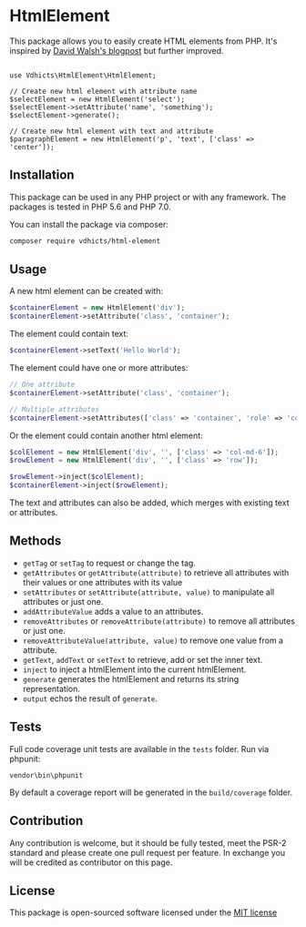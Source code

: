 # HtmlElement

This package allows you to easily create HTML elements from PHP. It's inspired by 
[David Walsh's blogpost](https://davidwalsh.name/create-html-elements-php-htmlelement-class) but further improved.

```$php

use Vdhicts\HtmlElement\HtmlElement;

// Create new html element with attribute name
$selectElement = new HtmlElement('select');
$selectElement->setAttribute('name', 'something');
$selectElement->generate();

// Create new html element with text and attribute
$paragraphElement = new HtmlElement('p', 'text', ['class' => 'center']);
```

## Installation

This package can be used in any PHP project or with any framework. The packages is tested in PHP 5.6 and PHP 7.0.

You can install the package via composer:

``` bash
composer require vdhicts/html-element
```

## Usage

A new html element can be created with:

```php
$containerElement = new HtmlElement('div');
$containerElement->setAttribute('class', 'container');
```

The element could contain text:

```php
$containerElement->setText('Hello World');
```

The element could have one or more attributes:

```php
// One attribute
$containerElement->setAttribute('class', 'container');

// Multiple attributes
$containerElement->setAttributes(['class' => 'container', 'role' => 'container']);
```

Or the element could contain another html element:

```php
$colElement = new HtmlElement('div', '', ['class' => 'col-md-6']);
$rowElement = new HtmlElement('div', '', ['class' => 'row']);

$rowElement->inject($colElement);
$containerElement->inject($rowElement);
```

The text and attributes can also be added, which merges with existing text or attributes.

## Methods

* `getTag` or `setTag` to request or change the tag.
* `getAttributes` or `getAttribute(attribute)` to retrieve all attributes with their values or one attributes with its 
value
* `setAttributes` or `setAttribute(attribute, value)` to manipulate all attributes or just one.
* `addAttributeValue` adds a value to an attributes.
* `removeAttributes` or `removeAttribute(attribute)` to remove all attributes or just one.
* `removeAttributeValue(attribute, value)` to remove one value from a attribute.
* `getText`, `addText` or `setText` to retrieve, add or set the inner text.
* `inject` to inject a htmlElement into the current htmlElement.
* `generate` generates the htmlElement and returns its string representation.
* `output` echos the result of `generate`.

## Tests

Full code coverage unit tests are available in the `tests` folder. Run via phpunit:

`vendor\bin\phpunit`

By default a coverage report will be generated in the `build/coverage` folder.

## Contribution

Any contribution is welcome, but it should be fully tested, meet the PSR-2 standard and please create one pull request 
per feature. In exchange you will be credited as contributor on this page.

## License

This package is open-sourced software licensed under the [MIT license](http://opensource.org/licenses/MIT)
